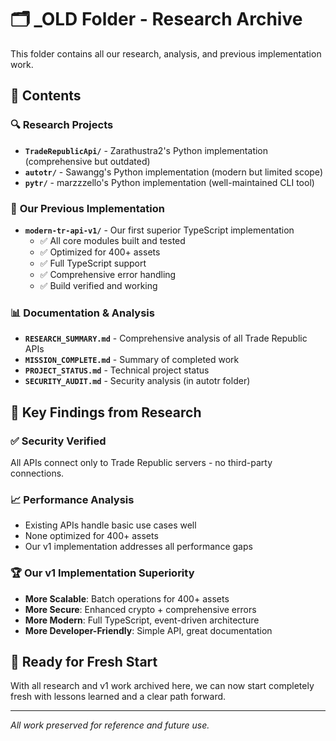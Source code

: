 # 🗂️ _OLD Folder - Research Archive

This folder contains all our research, analysis, and previous implementation work.

## 📁 Contents

### 🔍 **Research Projects**
- **`TradeRepublicApi/`** - Zarathustra2's Python implementation (comprehensive but outdated)
- **`autotr/`** - Sawangg's Python implementation (modern but limited scope)
- **`pytr/`** - marzzzello's Python implementation (well-maintained CLI tool)

### 🚀 **Our Previous Implementation**
- **`modern-tr-api-v1/`** - Our first superior TypeScript implementation
  - ✅ All core modules built and tested
  - ✅ Optimized for 400+ assets
  - ✅ Full TypeScript support
  - ✅ Comprehensive error handling
  - ✅ Build verified and working

### 📊 **Documentation & Analysis**
- **`RESEARCH_SUMMARY.md`** - Comprehensive analysis of all Trade Republic APIs
- **`MISSION_COMPLETE.md`** - Summary of completed work
- **`PROJECT_STATUS.md`** - Technical project status
- **`SECURITY_AUDIT.md`** - Security analysis (in autotr folder)

## 🎯 **Key Findings from Research**

### ✅ **Security Verified**
All APIs connect only to Trade Republic servers - no third-party connections.

### 📈 **Performance Analysis**
- Existing APIs handle basic use cases well
- None optimized for 400+ assets
- Our v1 implementation addresses all performance gaps

### 🏆 **Our v1 Implementation Superiority**
- **More Scalable**: Batch operations for 400+ assets
- **More Secure**: Enhanced crypto + comprehensive errors
- **More Modern**: Full TypeScript, event-driven architecture
- **More Developer-Friendly**: Simple API, great documentation

## 🚀 **Ready for Fresh Start**

With all research and v1 work archived here, we can now start completely fresh with lessons learned and a clear path forward.

---

*All work preserved for reference and future use.*
